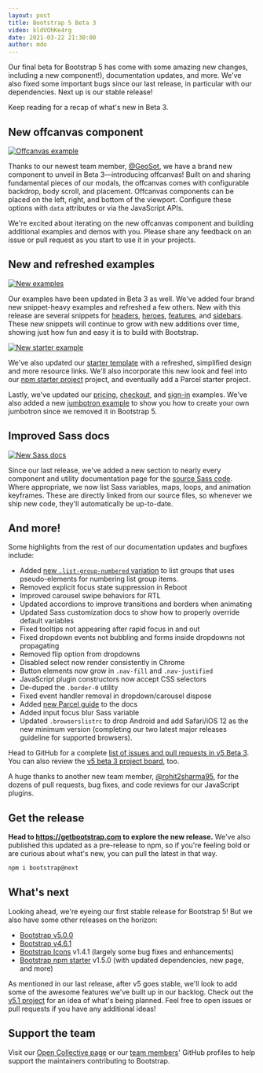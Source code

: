 ```yaml
---
layout: post
title: Bootstrap 5 Beta 3
video: kldVOhKe4rg
date: 2021-03-22 21:30:00
author: mdo
---
```


Our final beta for Bootstrap 5 has come with some amazing new changes, including a new component!), documentation updates, and more. We've also fixed some important bugs since our last release, in particular with our dependencies. Next up is our stable release!

Keep reading for a recap of what's new in Beta 3.

## New offcanvas component

[![Offcanvas example](/assets/img/2021/03/bootstrap-docs-offcanvas.png)](https://getbootstrap.com/docs/5.0/components/offcanvas/)

Thanks to our newest team member, [@GeoSot](https://github.com/GeoSot), we have a brand new component to unveil in Beta 3—introducing offcanvas! Built on and sharing fundamental pieces of our modals, the offcanvas comes with configurable backdrop, body scroll, and placement. Offcanvas components can be placed on the left, right, and bottom of the viewport. Configure these options with `data` attributes or via the JavaScript APIs.

We're excited about iterating on the new offcanvas component and building additional examples and demos with you. Please share any feedback on an issue or pull request as you start to use it in your projects.

## New and refreshed examples

[![New examples](/assets/img/2021/03/bootstrap-new-examples.png)](https://getbootstrap.com/docs/5.0/examples/)

Our examples have been updated in Beta 3 as well. We've added four brand new snippet-heavy examples and refreshed a few others. New with this release are several snippets for [headers](https://getbootstrap.com/docs/5.0/examples/headers/), [heroes](https://getbootstrap.com/docs/5.0/examples/heroes/), [features](https://getbootstrap.com/docs/5.0/examples/features/), and [sidebars](https://getbootstrap.com/docs/5.0/examples/sidebars/). These new snippets will continue to grow with new additions over time, showing just how fun and easy it is to build with Bootstrap.

[![New starter example](/assets/img/2021/03/starter-template.png)](https://getbootstrap.com/docs/5.0/examples/starter-template/)

We've also updated our [starter template](https://getbootstrap.com/docs/5.0/examples/starter-template/) with a refreshed, simplified design and more resource links. We'll also incorporate this new look and feel into our [npm starter project](https://github.com/twbs/bootstrap-npm-starter) project, and eventually add a Parcel starter project.

Lastly, we've updated our [pricing](https://getbootstrap.com/docs/5.0/examples/pricing/), [checkout](https://getbootstrap.com/docs/5.0/examples/checkout/), and [sign-in](https://getbootstrap.com/docs/5.0/examples/sign-in/) examples. We've also added a new [jumbotron example](https://getbootstrap.com/docs/5.0/examples/jumbotron/) to show you how to create your own jumbotron since we removed it in Bootstrap 5.

## Improved Sass docs

[![New Sass docs](/assets/img/2021/03/bootstrap-docs-sass.png)](https://getbootstrap.com/docs/5.0/components/alerts/#sass)

Since our last release, we've added a new section to nearly every component and utility documentation page for the [source Sass code](https://getbootstrap.com/docs/5.0/components/alerts/#sass). Where appropriate, we now list Sass variables, maps, loops, and animation keyframes. These are directly linked from our source files, so whenever we ship new code, they'll automatically be up-to-date.

## And more!

Some highlights from the rest of our documentation updates and bugfixes include:

- Added [new `.list-group-numbered` variation](https://getbootstrap.com/docs/5.0/components/list-group/#numbered) to list groups that uses pseudo-elements for numbering list group items.
- Removed explicit focus state suppression in Reboot
- Improved carousel swipe behaviors for RTL
- Updated accordions to improve transitions and borders when animating
- Updated Sass customization docs to show how to properly override default variables
- Fixed tooltips not appearing after rapid focus in and out
- Fixed dropdown events not bubbling and forms inside dropdowns not propagating
- Removed flip option from dropdowns
- Disabled select now render consistently in Chrome
- Button elements now grow in `.nav-fill` and `.nav-justified`
- JavaScript plugin constructors now accept CSS selectors
- De-duped the `.border-0` utility
- Fixed event handler removal in dropdown/carousel dispose
- Added [new Parcel guide](https://getbootstrap.com/docs/5.0/getting-started/parcel/) to the docs
- Added input focus blur Sass variable
- Updated `.browserslistrc` to drop Android and add Safari/iOS 12 as the new minimum version (completing our two latest major releases guideline for supported browsers).

Head to GitHub for a complete [list of issues and pull requests in v5 Beta 3](https://github.com/twbs/bootstrap/issues?q=is%3Aclosed+project%3Atwbs%2Fbootstrap%2F34+). You can also review the [v5 beta 3 project board](https://github.com/twbs/bootstrap/projects/34), too.

A huge thanks to another new team member, [@rohit2sharma95](https://github.com/rohit2sharma95), for the dozens of pull requests, bug fixes, and code reviews for our JavaScript plugins.

## Get the release

**Head to <https://getbootstrap.com> to explore the new release.** We've also published this updated as a pre-release to npm, so if you're feeling bold or are curious about what's new, you can pull the latest in that way.

```sh
npm i bootstrap@next
```

## What's next

Looking ahead, we're eyeing our first stable release for Bootstrap 5! But we also have some other releases on the horizon:

- [Bootstrap v5.0.0](https://github.com/twbs/bootstrap/projects/27)
- [Bootstrap v4.6.1](https://github.com/twbs/bootstrap/projects/35)
- [Bootstrap Icons](https://icons.getbootstrap.com) v1.4.1 (largely some bug fixes and enhancements)
- [Bootstrap npm starter](https://github.com/twbs/bootstrap-npm-starter) v1.5.0 (with updated dependencies, new page, and more)

As mentioned in our last release, after v5 goes stable, we'll look to add some of the awesome features we've built up in our backlog. Check out the [v5.1 project](https://github.com/twbs/bootstrap/projects/31) for an idea of what's being planned. Feel free to open issues or pull requests if you have any additional ideas!

## Support the team

Visit our [Open Collective page](https://opencollective.com/bootstrap) or our [team members](https://github.com/orgs/twbs/people)' GitHub profiles to help support the maintainers contributing to Bootstrap.
